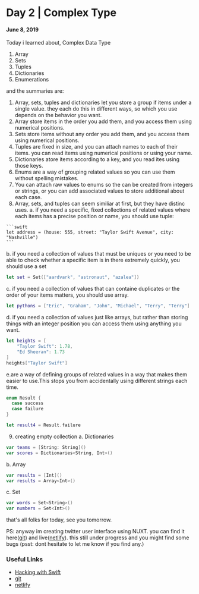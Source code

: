 # Day 2 | Complex Type
#### June 8, 2019

Today i learned about, Complex Data Type

1. Array
2. Sets
3. Tuples
4. Dictionaries
5. Enumerations

and the summaries are:

  1. Array, sets, tuples and dictionaries let you store a group if items under a single value. they each do this in different ways, so which you use depends on the behavior you want.
  2. Array store items in the order you add them, and you access them using numerical positions.
  3. Sets store items without any order you add them, and you access them using numerical positions.
  4. Tuples are fixed in size, and you can attach names to each of their items. you can read items using numerical positions or using your name.
  5. Dictionaries atore items according to a key, and you read ites using those keys.
  6. Enums are a way of grouping related values so you can use them without spelling mistakes.
  7. You can attach raw values to enums so the can be created from integers or strings, or you can add associated values to store additional about each case.
  8. Array, sets, and tuples can seem similiar at first, but they have distinc uses.
  a. if you need a specific, fixed collections of related values where each items has a precise position or name, you should use tuple:
  
    ```swift
    let address = (house: 555, street: "Taylor Swift Avenue", city: "Nashville")
    ```
  b. if you need a collection of values that must be uniques or you need to be able to check whether a specific item is in there extremely quickly, you should use a set

```swift
let set = Set(["aardvark", "astronaut", "azalea"])
```
  c. if you need a collection of values that can containe duplicates or the order of your items matters, you should use array.

```swift
let pythons = ["Eric", "Graham", "John", "Michael", "Terry", "Terry"]
```
  d. if you need a collection of values just like arrays, but rather than storing things with an integer position you can access them using anything you want.

  ```swift
  let heights = [
      "Taylor Swift": 1.78,
      "Ed Sheeran": 1.73
  ]
  heights["Taylor Swift"]
  ```
  e.are a way of defining groups of related values in a way that makes them easier to use.This stops you from accidentally using different strings each time.

  ```swift
enum Result {
    case success
    case failure
}

let result4 = Result.failure
  ``` 

  9. creating empty collection
  a. Dictionaries
  ```swift
  var teams = [String: String]()
  var scores = Dictionaries<String, Int>()
  ```
  b. Array
  ```swift
  var results = [Int]()
  var results = Array<Int>()
  ```

  c. Set
  ```swift
  var words = Set<String>()
  var numbers = Set<Int>()
  ```
that's all folks for today, see you tomorrow.

PS: anyway im creating twitter user interface using NUXT. you can find it here([git](https://github.com/tekon92/nuxt-twitter)) and live([netlify](https://xenodochial-aryabhata-bac2b6.netlify.com/)). this still under progress and you might find some bugs (psst: dont hesitate to let me know if you find any.)


### Useful Links
- [Hacking with Swift](https://www.hackingwithswift.com/100)
- [git](https://github.com/tekon92/nuxt-twitter)
- [netlify](https://xenodochial-aryabhata-bac2b6.netlify.com/)